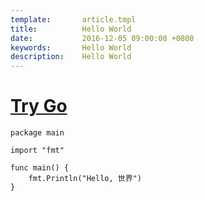 ```yaml
---
template:       article.tmpl
title:          Hello World
date:           2016-12-05 09:00:00 +0800
keywords:       Hello World
description:    Hello World
---
```


# [Try Go](https://golang.org)
```golang
package main

import "fmt"

func main() {
    fmt.Println("Hello, 世界")
}
```